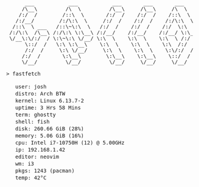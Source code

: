 <pre>
      ___           ___           ___       ___       ___     
     /\__\         /\  \         /\__\     /\__\     /\  \    
    /:/  /        /::\  \       /:/  /    /:/  /    /::\  \   
   /:/__/        /:/\:\  \     /:/  /    /:/  /    /:/\:\  \  
  /::\  \ ___   /::\~\:\  \   /:/  /    /:/  /    /:/  \:\  \ 
 /:/\:\  /\__\ /:/\:\ \:\__\ /:/__/    /:/__/    /:/__/ \:\__\
 \/__\:\/:/  / \:\~\:\ \/__/ \:\  \    \:\  \    \:\  \ /:/  /
      \::/  /   \:\ \:\__\    \:\  \    \:\  \    \:\  /:/  / 
      /:/  /     \:\ \/__/     \:\  \    \:\  \    \:\/:/  /  
     /:/  /       \:\__\        \:\__\    \:\__\    \::/  /   
     \/__/         \/__/         \/__/     \/__/     \/__/    

> fastfetch
      
<img src="https://cdn.jsdelivr.net/npm/feather-icons@4.28.0/dist/icons/user.svg" width="16" height="16" style="filter: invert(1);"/> user: josh  
<img src="https://cdn.jsdelivr.net/npm/feather-icons@4.28.0/dist/icons/terminal.svg" width="16" height="16" style="filter: invert(1);"/> distro: Arch BTW  
<img src="https://cdn.jsdelivr.net/npm/feather-icons@4.28.0/dist/icons/code.svg" width="16" height="16" style="filter: invert(1);"/> kernel: Linux 6.13.7-2  
<img src="https://cdn.jsdelivr.net/npm/feather-icons@4.28.0/dist/icons/clock.svg" width="16" height="16" style="filter: invert(1);"/> uptime: 3 Hrs 58 Mins  
<img src="https://cdn.jsdelivr.net/npm/feather-icons@4.28.0/dist/icons/terminal.svg" width="16" height="16" style="filter: invert(1);"/> term: ghostty  
<img src="https://cdn.jsdelivr.net/npm/feather-icons@4.28.0/dist/icons/terminal.svg" width="16" height="16" style="filter: invert(1);"/> shell: fish  
<img src="https://cdn.jsdelivr.net/npm/feather-icons@4.28.0/dist/icons/hard-drive.svg" width="16" height="16" style="filter: invert(1);"/> disk: 260.66 GiB (28%)  
<img src="https://cdn.jsdelivr.net/npm/feather-icons@4.28.0/dist/icons/cpu.svg" width="16" height="16" style="filter: invert(1);"/> memory: 5.06 GiB (16%)  
<img src="https://cdn.jsdelivr.net/npm/feather-icons@4.28.0/dist/icons/cpu.svg" width="16" height="16" style="filter: invert(1);"/> cpu: Intel i7-10750H (12) @ 5.00GHz  
<img src="https://cdn.jsdelivr.net/npm/feather-icons@4.28.0/dist/icons/wifi.svg" width="16" height="16" style="filter: invert(1);"/> ip: 192.168.1.42  
<img src="https://cdn.jsdelivr.net/npm/feather-icons@4.28.0/dist/icons/edit.svg" width="16" height="16" style="filter: invert(1);"/> editor: neovim  
<img src="https://cdn.jsdelivr.net/npm/feather-icons@4.28.0/dist/icons/layout.svg" width="16" height="16" style="filter: invert(1);"/> wm: i3  
<img src="https://cdn.jsdelivr.net/npm/feather-icons@4.28.0/dist/icons/package.svg" width="16" height="16" style="filter: invert(1);"/> pkgs: 1243 (pacman)  
<img src="https://cdn.jsdelivr.net/npm/feather-icons@4.28.0/dist/icons/thermometer.svg" width="16" height="16" style="filter: invert(1);"/> temp: 42°C  
</pre>
